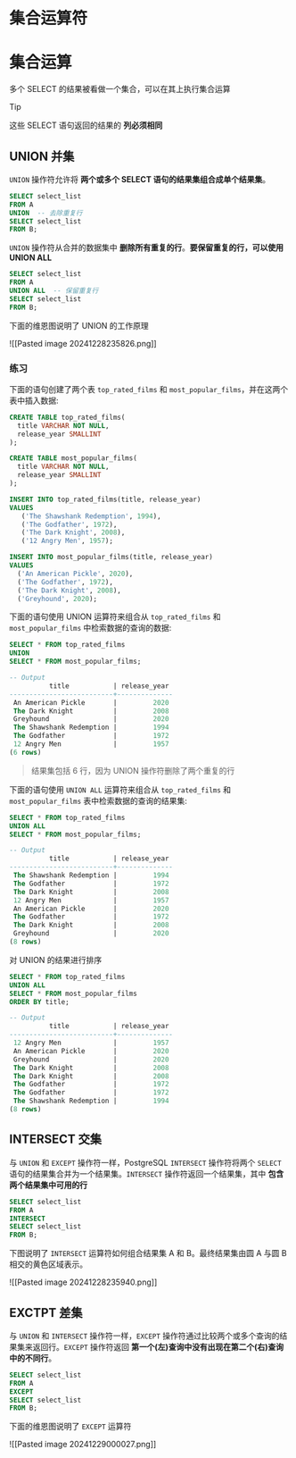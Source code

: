 # 集合运算符

# 集合运算

多个 SELECT 的结果被看做一个集合，可以在其上执行集合运算

> [!tip]
> 
> 这些 SELECT 语句返回的结果的 **列必须相同**

## UNION 并集

`UNION` 操作符允许将 **两个或多个 SELECT 语句的结果集组合成单个结果集**。

```sql
SELECT select_list
FROM A
UNION  -- 去除重复行
SELECT select_list
FROM B;
```

`UNION` 操作符从合并的数据集中 **删除所有重复的行**。**要保留重复的行，可以使用 UNION ALL**

```sql
SELECT select_list
FROM A
UNION ALL  -- 保留重复行
SELECT select_list
FROM B;
```

下面的维恩图说明了 UNION 的工作原理

![[Pasted image 20241228235826.png]]

### 练习

下面的语句创建了两个表 `top_rated_films` 和 `most_popular_films`，并在这两个表中插入数据:

```sql
CREATE TABLE top_rated_films(
  title VARCHAR NOT NULL, 
  release_year SMALLINT
);

CREATE TABLE most_popular_films(
  title VARCHAR NOT NULL, 
  release_year SMALLINT
);

INSERT INTO top_rated_films(title, release_year) 
VALUES 
   ('The Shawshank Redemption', 1994), 
   ('The Godfather', 1972), 
   ('The Dark Knight', 2008),
   ('12 Angry Men', 1957);

INSERT INTO most_popular_films(title, release_year) 
VALUES 
  ('An American Pickle', 2020), 
  ('The Godfather', 1972), 
  ('The Dark Knight', 2008),
  ('Greyhound', 2020);
```

下面的语句使用 UNION 运算符来组合从 `top_rated_films` 和 `most_popular_films` 中检索数据的查询的数据:

```sql
SELECT * FROM top_rated_films
UNION
SELECT * FROM most_popular_films;

-- Output
          title           | release_year
--------------------------+--------------
 An American Pickle       |         2020
 The Dark Knight          |         2008
 Greyhound                |         2020
 The Shawshank Redemption |         1994
 The Godfather            |         1972
 12 Angry Men             |         1957
(6 rows)
```

> 结果集包括 $6$ 行，因为 UNION 操作符删除了两个重复的行

下面的语句使用 `UNION ALL` 运算符来组合从 `top_rated_films` 和 `most_popular_films` 表中检索数据的查询的结果集:

```sql
SELECT * FROM top_rated_films  
UNION ALL  
SELECT * FROM most_popular_films;

-- Output
          title           | release_year
--------------------------+--------------
 The Shawshank Redemption |         1994
 The Godfather            |         1972
 The Dark Knight          |         2008
 12 Angry Men             |         1957
 An American Pickle       |         2020
 The Godfather            |         1972
 The Dark Knight          |         2008
 Greyhound                |         2020
(8 rows)
```

对 UNION 的结果进行排序

```sql
SELECT * FROM top_rated_films
UNION ALL
SELECT * FROM most_popular_films
ORDER BY title;

-- Output
          title           | release_year
--------------------------+--------------
 12 Angry Men             |         1957
 An American Pickle       |         2020
 Greyhound                |         2020
 The Dark Knight          |         2008
 The Dark Knight          |         2008
 The Godfather            |         1972
 The Godfather            |         1972
 The Shawshank Redemption |         1994
(8 rows)
```

## INTERSECT  交集

与 `UNION` 和 `EXCEPT` 操作符一样，PostgreSQL `INTERSECT` 操作符将两个 `SELECT` 语句的结果集合并为一个结果集。`INTERSECT` 操作符返回一个结果集，其中 **包含两个结果集中可用的行**

```sql
SELECT select_list
FROM A
INTERSECT
SELECT select_list
FROM B;
```

下图说明了 `INTERSECT` 运算符如何组合结果集 A 和 B。最终结果集由圆 A 与圆 B 相交的黄色区域表示。

![[Pasted image 20241228235940.png]]


## EXCTPT 差集

与 `UNION` 和 `INTERSECT` 操作符一样，`EXCEPT` 操作符通过比较两个或多个查询的结果集来返回行。`EXCEPT` 操作符返回 **第一个(左)查询中没有出现在第二个(右)查询中的不同行**。

```sql
SELECT select_list
FROM A
EXCEPT 
SELECT select_list
FROM B;
```

下面的维恩图说明了 `EXCEPT` 运算符

![[Pasted image 20241229000027.png]]
